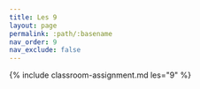 ```yaml
---
title: Les 9
layout: page
permalink: :path/:basename
nav_order: 9
nav_exclude: false
---
```


{% include classroom-assignment.md les="9" %}





